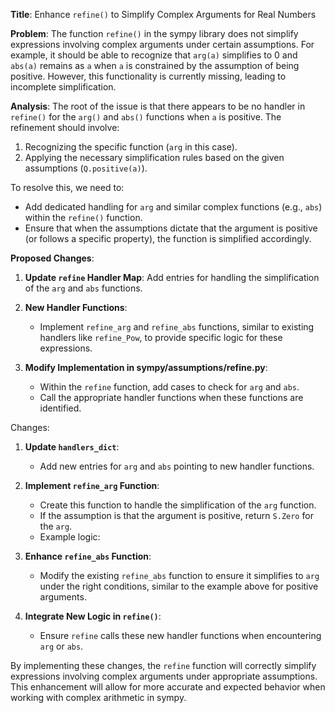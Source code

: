 **Title**: Enhance `refine()` to Simplify Complex Arguments for Real Numbers

**Problem**: The function `refine()` in the sympy library does not simplify expressions involving complex arguments under certain assumptions. For example, it should be able to recognize that `arg(a)` simplifies to 0 and `abs(a)` remains as `a` when `a` is constrained by the assumption of being positive. However, this functionality is currently missing, leading to incomplete simplification.

**Analysis**: 
The root of the issue is that there appears to be no handler in `refine()` for the `arg()` and `abs()` functions when `a` is positive. The refinement should involve:
1. Recognizing the specific function (`arg` in this case).
2. Applying the necessary simplification rules based on the given assumptions (`Q.positive(a)`).

To resolve this, we need to:
- Add dedicated handling for `arg` and similar complex functions (e.g., `abs`) within the `refine()` function.
- Ensure that when the assumptions dictate that the argument is positive (or follows a specific property), the function is simplified accordingly.

**Proposed Changes**:
1. **Update `refine` Handler Map**: Add entries for handling the simplification of the `arg` and `abs` functions.

2. **New Handler Functions**:
    - Implement `refine_arg` and `refine_abs` functions, similar to existing handlers like `refine_Pow`, to provide specific logic for these expressions.

3. **Modify Implementation in sympy/assumptions/refine.py**:
    - Within the `refine` function, add cases to check for `arg` and `abs`.
    - Call the appropriate handler functions when these functions are identified.

Changes:
1. **Update `handlers_dict`**:
    - Add new entries for `arg` and `abs` pointing to new handler functions.
      


2. **Implement `refine_arg` Function**:
    - Create this function to handle the simplification of the `arg` function.
    - If the assumption is that the argument is positive, return `S.Zero` for the `arg`.
    - Example logic:
      


3. **Enhance `refine_abs` Function**:
    - Modify the existing `refine_abs` function to ensure it simplifies to `arg` under the right conditions, similar to the example above for positive arguments.



4. **Integrate New Logic in `refine()`**:
    - Ensure `refine` calls these new handler functions when encountering `arg` or `abs`.

By implementing these changes, the `refine` function will correctly simplify expressions involving complex arguments under appropriate assumptions. This enhancement will allow for more accurate and expected behavior when working with complex arithmetic in sympy.